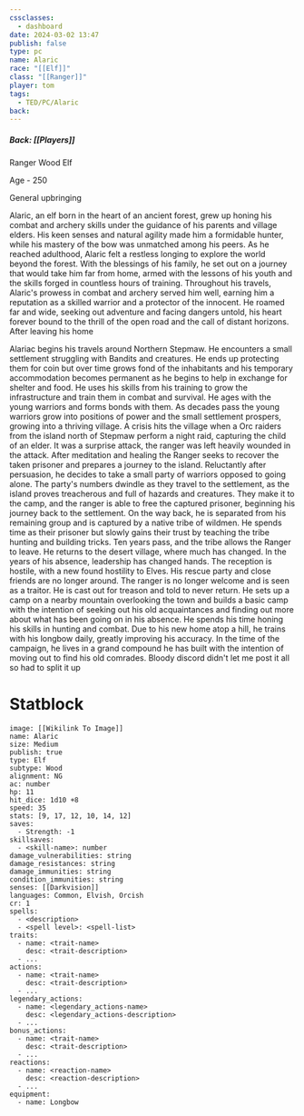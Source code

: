 ```yaml
---
cssclasses:
  - dashboard
date: 2024-03-02 13:47
publish: false
type: pc
name: Alaric
race: "[[Elf]]"
class: "[[Ranger]]"
player: tom
tags:
  - TED/PC/Alaric
back:
---
```

##### Back: [[Players]]

Ranger  Wood Elf

Age -  250

General upbringing

Alaric, an elf born in the heart of an ancient forest, grew up honing his combat and archery skills under the guidance of his parents and village elders. His keen senses and natural agility made him a formidable hunter, while his mastery of the bow was unmatched among his peers.
As he reached adulthood, Alaric felt a restless longing to explore the world beyond the forest. With the blessings of his family, he set out on a journey that would take him far from home, armed with the lessons of his youth and the skills forged in countless hours of training.
Throughout his travels, Alaric's prowess in combat and archery served him well, earning him a reputation as a skilled warrior and a protector of the innocent. He roamed far and wide, seeking out adventure and facing dangers untold, his heart forever bound to the thrill of the open road and the call of distant horizons.
After leaving his home

Alariac begins his travels around Northern Stepmaw. He encounters a small settlement struggling with Bandits and creatures. He ends up protecting them for coin but over time grows fond of the inhabitants and his temporary accommodation becomes permanent as he begins to help in exchange for shelter and food. He uses his skills from his training to grow the infrastructure and train them in combat and survival. He ages with the young warriors and forms bonds with them. As decades pass the young warriors grow into positions of power and the small settlement prospers, growing into a thriving village.
A crisis hits the village when a Orc raiders from the island north of Stepmaw perform a night raid, capturing the child of an elder. It was a surprise attack, the ranger was left heavily wounded in the attack. After meditation and healing the Ranger seeks to recover the taken prisoner and prepares a journey to the island. Reluctantly after persuasion, he decides to take a small party of warriors opposed to going alone. The party's numbers dwindle as they travel to the settlement, as the island proves treacherous and full of hazards and creatures.
They make it to the camp, and the ranger is able to free the captured prisoner, beginning his journey back to the settlement. On the way back, he is separated from his remaining group and is captured by a native tribe of wildmen. He spends time as their prisoner but slowly gains their trust by teaching the tribe hunting and building tricks. Ten years pass, and the tribe allows the Ranger to leave.
He returns to the desert village, where much has changed. In the years of his absence, leadership has changed hands. The reception is hostile, with a new found hostility to Elves. His rescue party and close friends are no longer around. The ranger is no longer welcome and is seen as a traitor. He is cast out for treason and told to never return.
He sets up a camp on a nearby mountain overlooking the town and builds a basic camp with the intention of seeking out his old acquaintances and finding out more about what has been going on in his absence.
He spends his time honing his skills in hunting and combat. Due to his new home atop a hill, he trains with his longbow daily, greatly improving his accuracy.
In the time of the campaign, he lives in a grand compound he has built with the intention of moving out to find his old comrades.
Bloody discord didn't let me post it all so had to split it up

# Statblock
```statblock
image: [[Wikilink To Image]]
name: Alaric
size: Medium
publish: true
type: Elf
subtype: Wood
alignment: NG
ac: number
hp: 11
hit_dice: 1d10 +8
speed: 35
stats: [9, 17, 12, 10, 14, 12]
saves:
  - Strength: -1
skillsaves:
  - <skill-name>: number
damage_vulnerabilities: string
damage_resistances: string
damage_immunities: string
condition_immunities: string
senses: [[Darkvision]]
languages: Common, Elvish, Orcish
cr: 1
spells:
  - <description>
  - <spell level>: <spell-list>
traits:
  - name: <trait-name>
    desc: <trait-description>
  - ...
actions:
  - name: <trait-name>
    desc: <trait-description>
  - ...
legendary_actions:
  - name: <legendary_actions-name>
    desc: <legendary_actions-description>
  - ...
bonus_actions:
  - name: <trait-name>
    desc: <trait-description>
  - ...
reactions:
  - name: <reaction-name>
    desc: <reaction-description>
  - ...
equipment:
  - name: Longbow
```

